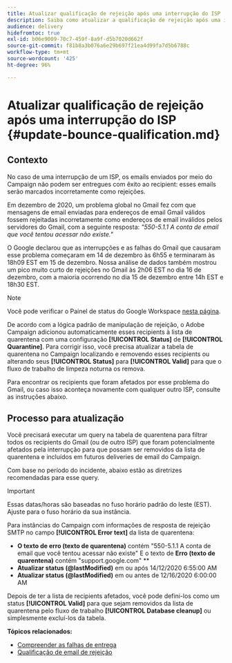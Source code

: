 ```yaml
---
title: Atualizar qualificação de rejeição após uma interrupção do ISP
description: Saiba como atualizar a qualificação de rejeição após uma interrupção do ISP.
audience: delivery
hidefromtoc: true
exl-id: b06e9009-70c7-459f-8a9f-d5b7020d662f
source-git-commit: f81b8a3b076a6e29b697f21ea4d99fa7d5b6788c
workflow-type: tm+mt
source-wordcount: '425'
ht-degree: 96%

---
```


# Atualizar qualificação de rejeição após uma interrupção do ISP {#update-bounce-qualification.md}

## Contexto

No caso de uma interrupção de um ISP, os emails enviados por meio do Campaign não podem ser entregues com êxito ao recipient: esses emails serão marcados incorretamente como rejeições.

Em dezembro de 2020, um problema global no Gmail fez com que mensagens de email enviadas para endereços de email Gmail válidos fossem rejeitadas incorretamente como endereços de email inválidos pelos servidores do Gmail, com a seguinte resposta: *&quot;550-5.1.1 A conta de email que você tentou acessar não existe.&quot;*

O Google declarou que as interrupções e as falhas do Gmail que causaram esse problema começaram em 14 de dezembro às 6h55 e terminaram às 18h09 EST em 15 de dezembro. Nossa análise de dados também mostrou um pico muito curto de rejeições no Gmail às 2h06 EST no dia 16 de dezembro, com a maioria ocorrendo no dia 15 de dezembro entre 14h EST e 18h30 EST.

>[!NOTE]
>
>Você pode verificar o Painel de status do Google Workspace [nesta página](https://www.google.com/appsstatus#hl=en&amp;v=status).


De acordo com a lógica padrão de manipulação de rejeição, o Adobe Campaign adicionou automaticamente esses recipients à lista de quarentena com uma configuração **[!UICONTROL Status]** de **[!UICONTROL Quarantine]**. Para corrigir isso, você precisa atualizar a tabela de quarentena no Campaign localizando e removendo esses recipients ou alterando seus **[!UICONTROL Status]** para **[!UICONTROL Valid]** para que o fluxo de trabalho de limpeza noturna os remova.

Para encontrar os recipients que foram afetados por esse problema do Gmail, ou caso isso aconteça novamente com qualquer outro ISP, consulte as instruções abaixo.

## Processo para atualização

Você precisará executar um query na tabela de quarentena para filtrar todos os recipients do Gmail (ou de outro ISP) que foram potencialmente afetados pela interrupção para que possam ser removidos da lista de quarentena e incluídos em futuros deliveries de email do Campaign.

Com base no período do incidente, abaixo estão as diretrizes recomendadas para esse query.

>[!IMPORTANT]
>
>Essas datas/horas são baseadas no fuso horário padrão do leste (EST). Ajuste para o fuso horário da sua instância.

Para instâncias do Campaign com informações de resposta de rejeição SMTP no campo **[!UICONTROL Error text]** da lista de quarentena:

* **O texto de erro (texto de quarentena)** contém &quot;550-5.1.1 A conta de email que você tentou acessar não existe&quot; E o texto de **Erro (texto de quarentena)** contém &quot;support.google.com&quot; **
* **Atualizar status (@lastModified)** em ou após 14/12/2020 6:55:00 AM
* **Atualizar status (@lastModified)** em ou antes de 12/16/2020 6:00:00 AM

Depois de ter a lista de recipients afetados, você pode defini-los como um status **[!UICONTROL Valid]** para que sejam removidos da lista de quarentena pelo fluxo de trabalho **[!UICONTROL Database cleanup]** ou simplesmente excluí-los da tabela.

**Tópicos relacionados:**
* [Compreender as falhas de entrega](../../sending/using/understanding-delivery-failures.md)
* [Qualificação de email de rejeição](../../sending/using/understanding-delivery-failures.md#bounce-mail-qualification)
